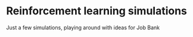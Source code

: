 # Reinforcement learning simulations

Just a few simulations, playing around with ideas for Job Bank